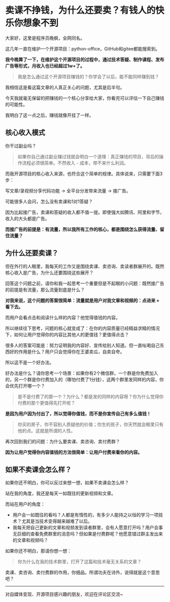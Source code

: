 # 卖课不挣钱，为什么还要卖？有钱人的快乐你想象不到

大家好，这里是程序员晚枫，全网同名。

这几年一直在维护一个开源项目：python-office，GitHub和gitee都能搜索到。

**我今晚算了一下，在维护这个开源项目的过程中，通过技术答疑、制作课程、发布广告等形式，月收入也已经超过1w+了。**

> 我是怎么通过这个开源项目赚钱的？你学会了以后，能不能同样赚到钱？

我相信这是看这篇文章的人真正关心的问题，尤其是后半句。

今天我就毫无保留的把赚钱的一个核心分享给大家，你看完可以评估一下自己赚钱的可能性。

我明白了这一点之后，赚钱就像开挂了一样。

## 核心收入模式

你干过副业吗？

> 如果你自己通过副业赚过钱就会明白一个道理：真正赚钱的项目，背后的操作流程必须很简单。不然收入 - 成本，带不来什么利润。

而我开源项目的核心收入来源，也符合这个简单的规律。具体说来，只需要下面3步：

写文章/录视频分享代码功能 → 全平台分发带来流量 → 接广告。

可能很多人会问，怎么没有卖课和1对1答疑？

因为比起接广告，卖课和答疑的收入都不值一提。即使强大如腾讯、阿里和字节，收入的大头都是广告。

**而接广告的前提是：有流量，所以我所有工作的核心，都是围绕怎么获得流量、留住流量？**

## 为什么还要卖课？

但在外行的人眼里，我每天的工作又是围绕卖课、卖咨询、卖读者群展开的。既然核心收入是广告，为什么还要围绕这些展开？

回答这个问题之前，请你和我一起思考一个重要但是不起眼的小问题：既然接广告的前提是有流量，那么流量到底是什么？

**对我来说，这个问题的答案很简单：流量就是用户对我文章和视频的：点进来 + 看下去。**

而用户会看点击和阅读什么样的内容？他觉得值钱的内容。

所以继续往下思考，问题的核心就变成了：在你的内容质量已经精益求精的情况下，如何让用户觉得你的内容比其他人的更值钱？更值得点击？


很多人的答案可能是：努力证明我的内容好、宣传给别人知道。但一直吆喝自己东西好的作用是什么？用户只会觉得你在王婆卖瓜，自卖自夸。

所以这不是一个好办法。

好办法是什么？请你思考一个场景：如果你有2个微信群，一个群是你免费加入的，另一个群是你付费加入的（哪怕付费了1分钱），这两个群里发同样的内容，你会优先打开哪一个？

> 是不是付费了的那一个？为什么？都是发的同样的内容呀？你为什么觉得你付费的那个更值得先打开呢？ 


**是因为用户因为付出了，所以觉得你值钱，而不是你宣传自己有多么值钱！**

> 你买的房子，你不容别人质疑他的价值；你生的孩子，你天然就会眼里只有他的点。这就是所谓的人性。


再次回到我们的问题：为什么要卖课、卖咨询、卖付费群？

**因为让用户觉得你内容值钱的方法很简单：让用户付费来看你的内容。**



## 如果不卖课会怎么样？

如果你还不明白，你可以反过来想一想，如果不卖课会怎么样？

站在我的角度，我还是每天一如既往的更新视频和文章。

而站在用户的角度：

- 用户会一如既往的看吗？人都是有惰性的，有多少人能持之以恒的学习一项技术？尤其是当技术变得越来越难了以后。
- 我每天把自己更新的文章和视频发到读者群里，会有人愿意打开吗？用户会事无巨细的查看免费群里的消息吗？但如果是付费群呢？他愿意错过群主发出来的文章和视频吗？


如果你还不明白，那请你想一想：

> 你为什么在我的技术群里，打开了这篇和技术毫无关系的文章？

卖课、卖咨询、卖付费群的作用，你细品。所谓功夫在诗外，说得就是这个意思吧？

-------


对自媒体变现、开源项目感兴趣的朋友，欢迎在评论区交流~




